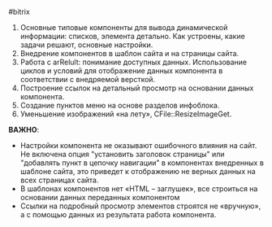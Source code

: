 #bitrix 

1. Основные типовые компоненты для вывода динамической информации: списков, элемента детально. Как устроены, какие задачи решают, основные настройки. 
2. Внедрение компонентов в шаблон сайта и на страницы сайта. 
3. Работа с arRelult: понимание доступных данных. Использование циклов и условий для отображение данных компонента в соответствии с внедряемой версткой. 
4. Построение ссылок на детальный просмотр на основании данных компонента. 
5. Создание пунктов меню на основе разделов инфоблока. 
6. Уменьшение изображений «на лету», CFile::ResizeImageGet.

**ВАЖНО**: 
- Настройки компонента не оказывают ошибочного влияния на сайт. Не включена опция "установить заголовок страницы" или "добавлять пункт в цепочку навигации" в компонентах внедренных в шаблоне сайта, это приведет к отображению не верных данных на всех страницах сайта.
- В шаблонах компонентов нет «HTML – заглушек», все строиться на основании данных переданных компонентом 
- Ссылки на подробный просмотр элементов строятся не «вручную», а с помощью данных из результата работа компонента.
